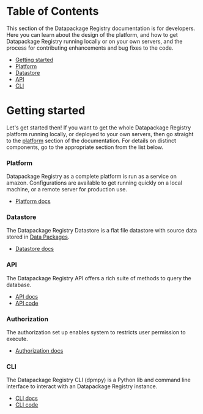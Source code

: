 # Table of Contents

This section of the Datapackage Registry documentation is for developers. Here you can learn about the design of the platform, and how to get Datapackage Registry running locally or on your own servers, and the process for contributing enhancements and bug fixes to the code.

- [Getting started](#getting-started)
- [Platform](platform/)
- [Datastore](datastore/)
- [API](api/)
- [CLI](cli/)

# Getting started

Let's get started then! If you want to get the whole Datapackage Registry platform running locally, or deployed to your own servers, then go straight to the [platform](platform/) section of the documentation. For details on distinct components, go to the appropriate section from the list below.

### Platform

Datapackage Registry as a complete platform is run as a service on amazon. Configurations are available to get running quickly on a local machine, or a remote server for production use.

- [Platform docs](platform/)

### Datastore

The Datapackage Registry Datastore is a flat file datastore with source data stored in [Data Packages](http://specs.frictionlessdata.io/).

- [Datastore docs](datastore/)

### API

The Datapackage Registry API offers a rich suite of methods to query the database.

- [API docs](api/)
- [API code](https://github.com/frictionlessdata/dpr-api)

### Authorization
The authorization set up enables system to restricts user permission to execute.

- [Authorization docs](authorization/)

### CLI

The Datapackage Registry CLI (dpmpy) is a Python lib and command line interface to interact with an Datapackage Registry instance.

- [CLI docs](cli/)
- [CLI code](https://github.com/openspending/dpm-py)
